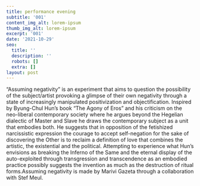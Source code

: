 ```yaml
---
title: performance evening
subtitle: '001'
content_img_alt: lorem-ipsum
thumb_img_alt: lorem-ipsum
excerpt: '001'
date: '2021-10-29'
seo:
  title: ''
  description: ''
  robots: []
  extra: []
layout: post
---
```

“Assuming negativity” is an experiment that aims to question the possibility of the subject/artist provoking a glimpse of their own negativity through a state of increasingly manipulated positivization and objectification.
Inspired by Byung-Chul Hun’s book “The Agony of Eros” and his criticism on the neo-liberal contemporary society where he argues beyond the Hegelian dialectic of Master and Slave he draws the contemporary subject as a unit that embodies both.
He suggests that in opposition of the fetishized narcissistic expression the courage to accept self-negation for the sake of discovering the Other is to reclaim a definition of love that combines the artistic, the existential and the political.
Attempting to experience what Hun’s envisions as breaking the Inferno of the Same and the eternal display of the auto-exploited through transgression and transcendence as an embodied practice possibly suggests the invention as much as the destruction of ritual forms.Assuming negativity is made by Marivi Gazeta through a collaboration with Stef Meul.
